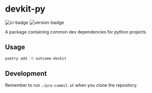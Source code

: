 # devkit-py
![ci-badge](https://github.com/outcome-co/devkit-py/workflows/Release/badge.svg?branch=v3.4.8) ![version-badge](https://img.shields.io/badge/version-3.4.8-brightgreen)

A package containing common dev dependencies for python projects.

## Usage

```sh
poetry add -D outcome-devkit
```

## Development

Remember to run `./pre-commit.sh` when you clone the repository.
